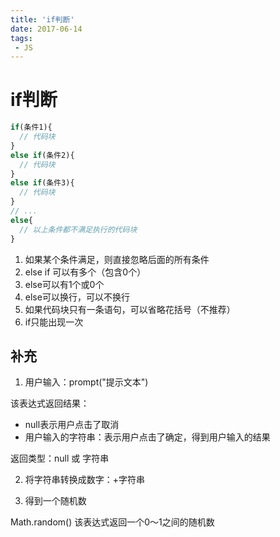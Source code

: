 ```yaml
---
title: 'if判断'
date: 2017-06-14
tags:
 - JS
---
```


# if判断

```js
if(条件1){
  // 代码块
}
else if(条件2){
  // 代码块
}
else if(条件3){
  // 代码块
}
// ...
else{
  // 以上条件都不满足执行的代码块
}
```

1. 如果某个条件满足，则直接忽略后面的所有条件
2. else if 可以有多个（包含0个）
3. else可以有1个或0个
4. else可以换行，可以不换行
5. 如果代码块只有一条语句，可以省略花括号（不推荐）
6. if只能出现一次

## 补充

1. 用户输入：prompt("提示文本")

该表达式返回结果：

- null表示用户点击了取消
- 用户输入的字符串：表示用户点击了确定，得到用户输入的结果

返回类型：null 或 字符串

2. 将字符串转换成数字：+字符串

3. 得到一个随机数

Math.random() 该表达式返回一个0～1之间的随机数

